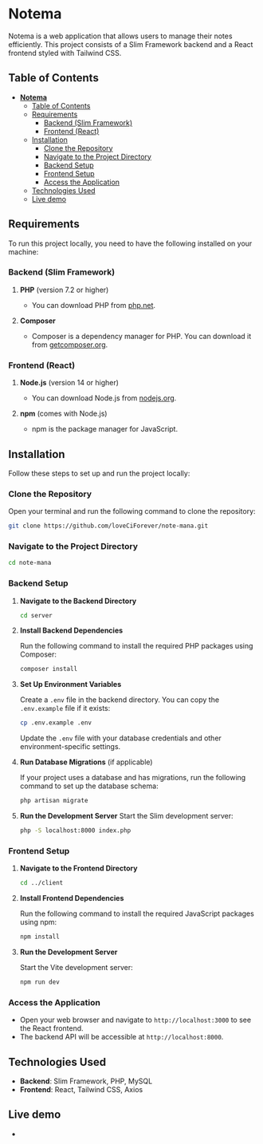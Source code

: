 # **Notema**

Notema is a web application that allows users to manage their notes efficiently. This project consists of a Slim Framework backend and a React frontend styled with Tailwind CSS.

## Table of Contents

- [**Notema**](#notema)
  - [Table of Contents](#table-of-contents)
  - [Requirements](#requirements)
    - [Backend (Slim Framework)](#backend-slim-framework)
    - [Frontend (React)](#frontend-react)
  - [Installation](#installation)
    - [Clone the Repository](#clone-the-repository)
    - [Navigate to the Project Directory](#navigate-to-the-project-directory)
    - [Backend Setup](#backend-setup)
    - [Frontend Setup](#frontend-setup)
    - [Access the Application](#access-the-application)
  - [Technologies Used](#technologies-used)
  - [Live demo](#live-demo)

## Requirements

To run this project locally, you need to have the following installed on your machine:

### Backend (Slim Framework)

1. **PHP** (version 7.2 or higher)
   - You can download PHP from [php.net](https://www.php.net/downloads).

2. **Composer**
   - Composer is a dependency manager for PHP. You can download it from [getcomposer.org](https://getcomposer.org/download/).

### Frontend (React)

1. **Node.js** (version 14 or higher)
   - You can download Node.js from [nodejs.org](https://nodejs.org/).

2. **npm** (comes with Node.js)
   - npm is the package manager for JavaScript.

## Installation

Follow these steps to set up and run the project locally:

### Clone the Repository

Open your terminal and run the following command to clone the repository:

```bash
git clone https://github.com/loveCiForever/note-mana.git
```

### Navigate to the Project Directory

```bash
cd note-mana
```

### Backend Setup

1. **Navigate to the Backend Directory**

   ```bash
   cd server
   ```

2. **Install Backend Dependencies**

   Run the following command to install the required PHP packages using Composer:

   ```bash
   composer install
   ```

3. **Set Up Environment Variables**

   Create a `.env` file in the backend directory. You can copy the `.env.example` file if it exists:

   ```bash
   cp .env.example .env
   ```

   Update the `.env` file with your database credentials and other environment-specific settings.

4. **Run Database Migrations** (if applicable)

   If your project uses a database and has migrations, run the following command to set up the database schema:

   ```bash
   php artisan migrate
   ```

5. **Run the Development Server**
   Start the Slim development server:

   ```bash
   php -S localhost:8000 index.php
   ```


### Frontend Setup

1. **Navigate to the Frontend Directory**

   ```bash
   cd ../client
   ```

2. **Install Frontend Dependencies**

   Run the following command to install the required JavaScript packages using npm:

   ```bash
   npm install
   ```

3. **Run the Development Server**

   Start the Vite development server:

   ```bash
   npm run dev
   ```

### Access the Application

- Open your web browser and navigate to `http://localhost:3000` to see the React frontend.
- The backend API will be accessible at `http://localhost:8000`.


## Technologies Used

- **Backend**: Slim Framework, PHP, MySQL 
- **Frontend**: React, Tailwind CSS, Axios


## Live demo
- 